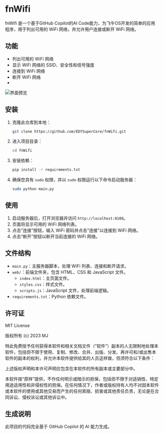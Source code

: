 # fnWifi

fnWifi 是一个基于GitHub Copilot的AI Code能力，为飞牛OS开发的简单的应用程序，用于列出可用的 WiFi 网络，并允许用户连接或断开 WiFi 网络。

## 功能

- 列出可用的 WiFi 网络
- 显示 WiFi 网络的 SSID、安全性和信号强度
- 连接到 WiFi 网络
- 断开 WiFi 网络
- 
![界面预览](https://tu.tryto.live:808/i/2025/02/20/193607.png)


## 安装

1. 克隆此仓库到本地：
    ```bash
    git clone https://github.com/EDYSuperCore/fnWifi.git
    ```

2. 进入项目目录：
    ```bash
    cd fnWifi
    ```

3. 安装依赖：
    ```bash
    pip install -r requirements.txt
    ```

4. 确保您具有 `sudo` 权限，并以 `sudo` 权限运行以下命令启动服务器：
    ```bash
    sudo python main.py
    ```

## 使用

1. 启动服务器后，打开浏览器并访问 `http://localhost:8100`。
2. 页面将显示可用的 WiFi 网络列表。
3. 点击“连接”按钮，输入 WiFi 密码并点击“连接”以连接到 WiFi 网络。
4. 点击“断开”按钮以断开当前连接的 WiFi 网络。

## 文件结构

- `main.py`：主服务器脚本，处理 WiFi 列表、连接和断开请求。
- `web/`：前端文件夹，包含 HTML、CSS 和 JavaScript 文件。
  - `index.html`：主页面文件。
  - `styles.css`：样式文件。
  - `scripts.js`：JavaScript 文件，处理前端逻辑。
- `requirements.txt`：Python 依赖文件。


## 许可证

MIT License

版权所有 (c) 2023 MJ

特此免费授予任何获得本软件和相关文档文件（“软件”）副本的人无限制地处理本软件，包括但不限于使用、复制、修改、合并、出版、分发、再许可和/或出售本软件的副本的权利，并允许本软件提供给其的人员这样做，但须符合以下条件：

上述版权声明和本许可声明应包含在本软件的所有副本或主要部分中。

本软件按“原样”提供，不作任何明示或暗示的担保，包括但不限于对适销性、特定用途适用性和非侵权性的担保。在任何情况下，作者或版权持有人均不对因本软件或本软件的使用或其他交易而产生的任何索赔、损害或其他责任负责，无论是在合同诉讼、侵权诉讼或其他诉讼中。

## 生成说明

此项目的代码完全基于 GitHub Copilot 的 AI 能力生成。